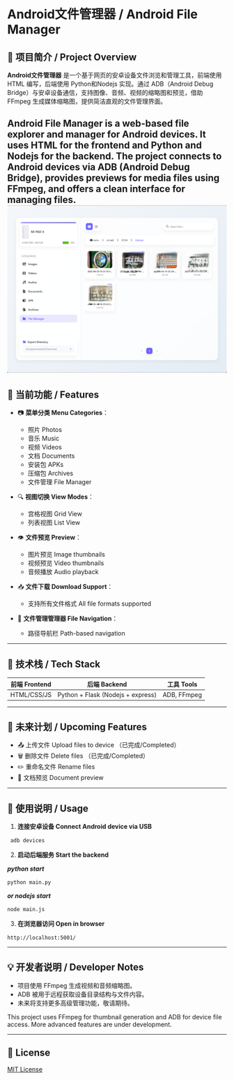 # Android文件管理器 / Android File Manager

## 🧩 项目简介 / Project Overview

**Android文件管理器** 是一个基于网页的安卓设备文件浏览和管理工具，前端使用 HTML 编写，后端使用 Python和Nodejs 实现。通过 ADB（Android Debug Bridge）与安卓设备通信，支持图像、音频、视频的缩略图和预览，借助 FFmpeg 生成媒体缩略图，提供简洁直观的文件管理界面。

**Android File Manager** is a web-based file explorer and manager for Android devices. It uses HTML for the frontend and Python and Nodejs for the backend. The project connects to Android devices via ADB (Android Debug Bridge), provides previews for media files using FFmpeg, and offers a clean interface for managing files.
![alt text](preview/3FD65107-850B-44ad-AA4D-AB4FF27FD1E3.png "preivew gui")
---

## 🚀 当前功能 / Features

- 📷 **菜单分类 Menu Categories**：
  - 照片 Photos
  - 音乐 Music
  - 视频 Videos
  - 文档 Documents
  - 安装包 APKs
  - 压缩包 Archives
  - 文件管理 File Manager

- 🔍 **视图切换 View Modes**：
  - 宫格视图 Grid View
  - 列表视图 List View

- 👁️ **文件预览 Preview**：
  - 图片预览 Image thumbnails
  - 视频预览 Video thumbnails
  - 音频播放 Audio playback

- 📥 **文件下载 Download Support**：
  - 支持所有文件格式 All file formats supported

- 🧭 **文件管理管理器 File Navigation**：
  - 路径导航栏 Path-based navigation

---

## 🔧 技术栈 / Tech Stack

| 前端 Frontend | 后端 Backend | 工具 Tools |
|---------------|---------------|-------------|
| HTML/CSS/JS   | Python + Flask (Nodejs + express)| ADB, FFmpeg |

---

## 📌 未来计划 / Upcoming Features

- 📤 上传文件 Upload files to device  （已完成/Completed）
- 🗑️ 删除文件 Delete files  （已完成/Completed）
- ✏️ 重命名文件 Rename files  
- 📄 文档预览 Document preview  

---

## 📱 使用说明 / Usage

1. **连接安卓设备 Connect Android device via USB**
  ```bash
   adb devices
  ```
2. **启动后端服务 Start the backend**

  ***python start***
  ```bash
  python main.py
  ```
  ***or nodejs start***
  ```bash
  node main.js
  ```
3. **在浏览器访问 Open in browser**

  ```
  http://localhost:5001/
  ```

---

## 💡 开发者说明 / Developer Notes

* 项目使用 FFmpeg 生成视频和音频缩略图。
* ADB 被用于远程获取设备目录结构与文件内容。
* 未来将支持更多高级管理功能，敬请期待。

This project uses FFmpeg for thumbnail generation and ADB for device file access. More advanced features are under development.

---

## 📜 License

[MIT License](LICENSE)
